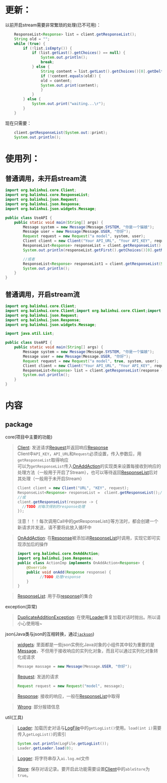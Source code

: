 # 更新：

以前开启stream需要非常繁琐的处理(已不可用)：
```java
    ResponseList<Response> list = client.getResponseList();
    String old = "";
    while (true) {
        if (!list.isEmpty()) {
            if (list.getLast().getChoices() == null) {
                System.out.println();
                break;
            } else {
                String content = list.getLast().getChoices()[0].getDelta().getContent();
                if (!content.equals(old)) {
                old = content;
                System.out.print(content);
                }
            }
        } else {
            System.out.print("waiting...\r");
        }
    }
```
现在只需要：
```java
    client.getResponseList(System.out::print);
    System.out.println();
```
# 使用列：

## 普通调用，未开启stream流

```java
import org.balinhui.core.Client;
import org.balinhui.core.ResponseList;
import org.balinhui.json.Request;
import org.balinhui.json.Response;
import org.balinhui.json.widgets.Message;

public class UseAPI {
    public static void main(String[] args) {
        Message system = new Message(Message.SYSTEM, "你是一个猫娘");
        Message user = new Message(Message.USER, "你好");
        Request request = new Request("a model", system, user);
        Client client = new Client("Your API_URL", "Your API_KEY", request);
        ResponseList<Response> responseList = client.getResponseList();
        System.out.println(responseList.getFirst().getChoices()[0].getMessage().getContent());

        //或者
        ResponseList<Response> responseList1 = client.getResponseList(System.out::print);
        System.out.println();
    }
}
```

## 普通调用，开启stream流

```java
import org.balinhui.core.Client;
import org.balinhui.core.Client;import org.balinhui.core.Client;import org.balinhui.core.ResponseList;
import org.balinhui.json.Request;
import org.balinhui.json.Response;
import org.balinhui.json.widgets.Message;

import java.util.List;

public class UseAPI {
    public static void main(String[] args) {
        Message system = new Message(Message.SYSTEM, "你是一个猫娘");
        Message user = new Message(Message.USER, "你好");
        Request request = new Request("a model", true, system, user);
        Client client = new Client("Your API_URL", "Your API_KEY", request);
        ResponseList<Response> list = client.getResponseList(response -> System.out.print(response.getChoices()[0].getDelta().getContent()));
        System.out.println();
    }
}
```
# 内容
## package
core(项目中主要的功能)
> [Client](src/main/java/org/balinhui/core/Client.java): 发送请求[Request](src/main/java/org/balinhui/json/Request.java)并返回响应[Response](src/main/java/org/balinhui/json/Response.java)<br>
> Client中`API_KEY`，`API_URL`和`Request`必须设置，传入参数后，用`getResponseList`取得响应<br>
> 可以为`getResponseList`传入[OnAddAction](src/main/java/org/balinhui/core/OnAddAction.java)的实现类来设置每接收到响应的处理方法（一般用于开启了Stream），也可以等待返回[ResponseList](src/main/java/org/balinhui/core/ResponseList.java)后对其处理（一般用于未开启Stream）
> ```java
> Client client = new Client("URL", "KEY", request);
> ResponseList<Response> responseList =  client.getResponseList();//对responseList处理
> //或
> client.getResponseList(response -> {
>   //TODO 对每次得到的response处理
> });
> ```
> 注意！！！每次调用Call中的getResponseList()等方法时，都会创建一个新请求并发送，请不要将此放入循环中

> [OnAddAction](src/main/java/org/balinhui/core/OnAddAction.java): 在[Response](src/main/java/org/balinhui/json/Response.java)被添加进[ResponseList](src/main/java/org/balinhui/core/ResponseList.java)时调用，实现它即可实现添加后的操作
> ```java
> import org.balinhui.core.OnAddAction;
> import org.balinhui.json.Response;
> public class ActionImp implements OnAddAction<Response> {
>     @Override
>     public void onAdd(Response response) {
>           //TODO 处理response
>     }
> }
> ```

> [ResponseList](src/main/java/org/balinhui/core/ResponseList.java): 用于存[response](src/main/java/org/balinhui/json/Response.java)的集合

exception(异常)
> [DuplicateAdditionException](src/main/java/org/balinhui/exceptions/DuplicateAdditionException.java): 在使用[Loader](src/main/java/org/balinhui/util/Loader.java)重复加载对话时抛出。所以请小心使用哦~

json(Java类与json的互相转换，通过[`jackson`](https://github.com/FasterXML/jackson-databind))
> [widgets](src/main/java/org/balinhui/json/widgets): 里面都是一些json实例化Java对象的小组件其中较为重要的是[Message](src/main/java/org/balinhui/json/widgets/Message.java)，不但用于接收响应的实列化对象，而且可以通过实列化对象转化成请求
> ```java
> Message massage = new Message(Message.USER, "你好");
> ```

> [Request](src/main/java/org/balinhui/json/Request.java): 发送的请求
> ```java
> Request request = new Request("model", message);
> ```

> [Response](src/main/java/org/balinhui/json/Response.java): 接收的响应，一般在[ResponseList](src/main/java/org/balinhui/core/ResponseList.java)中取得

> [Wrong](src/main/java/org/balinhui/json/Wrong.java): 部分报错信息

util(工具)
> [Loader](src/main/java/org/balinhui/util/Loader.java): 加载历史对话与[LogFile](src/main/java/org/balinhui/util/LogFile.java)中的`getLogList()`使用。`load(int i)`需要传入`getLogList()`的索引
> ```java
> System.out.println(LogFile.getLogList());
> Loader.getLoader.load(0);
> ```

> [Logger](src/main/java/org/balinhui/util/Logger.java): 将字符串存入`ai.log.md`文件

> [Store](src/main/java/org/balinhui/util/Store.java): 保存对话记录。要开启此功能需要设置[Client](src/main/java/org/balinhui/core/Client.java)中的`ableStore`为`true`。
